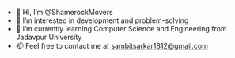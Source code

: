 - 👋 Hi, I’m @ShamerockMovers
- 👀 I’m interested in development and problem-solving
- 🌱 I’m currently learning Computer Science and Engineering from Jadavpur University
- 📫 Feel free to contact me at sambitsarkar1812@gmail.com

<!---
ShamerockMovers/ShamerockMovers is a ✨ special ✨ repository because its `README.md` (this file) appears on your GitHub profile.
You can click the Preview link to take a look at your changes.
--->
